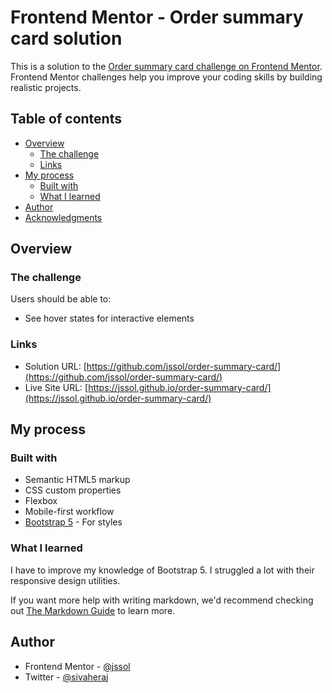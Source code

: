 # Frontend Mentor - Order summary card solution

This is a solution to the [Order summary card challenge on Frontend Mentor](https://www.frontendmentor.io/challenges/order-summary-component-QlPmajDUj). Frontend Mentor challenges help you improve your coding skills by building realistic projects. 

## Table of contents

- [Overview](#overview)
  - [The challenge](#the-challenge)
  - [Links](#links)
- [My process](#my-process)
  - [Built with](#built-with)
  - [What I learned](#what-i-learned)
- [Author](#author)
- [Acknowledgments](#acknowledgments)

## Overview

### The challenge

Users should be able to:

- See hover states for interactive elements

### Links

- Solution URL: [https://github.com/jssol/order-summary-card/](https://github.com/jssol/order-summary-card/)
- Live Site URL: [https://jssol.github.io/order-summary-card/](https://jssol.github.io/order-summary-card/)

## My process

### Built with

- Semantic HTML5 markup
- CSS custom properties
- Flexbox
- Mobile-first workflow
- [Bootstrap 5](https://getbootstrap.com/) - For styles

### What I learned

I have to improve my knowledge of Bootstrap 5.
I struggled a lot with their responsive design utilities.

If you want more help with writing markdown, we'd recommend checking out [The Markdown Guide](https://www.markdownguide.org/) to learn more.

## Author

- Frontend Mentor - [@jssol](https://www.frontendmentor.io/profile/jssol)
- Twitter - [@sivaheraj](https://www.twitter.com/sivaheraj)